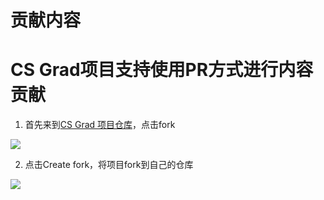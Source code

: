 # 贡献内容

# CS Grad项目支持使用PR方式进行内容贡献
1. 首先来到[CS Grad 项目仓库](https://github.com/csms-apply/csgrad)，点击fork

![](/img/fork.png)

2. 点击Create fork，将项目fork到自己的仓库

![](/img/createfork.png)


